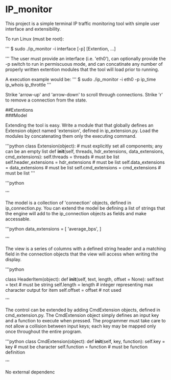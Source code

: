 # IP_monitor

This project is a simple terminal IP traffic monitoring tool with simple user interface and extensibility.

To run Linux (must be root):

'''
$ sudo ./ip_monitor -i interface [-p] [Extention, ...]

'''
The user must provide an interface (i.e. 'eth0'), can optionally provide the -p switch to run in permiscuous mode, and can concatinate any number of properly written extention modules that the tool will load prior to running.

A execution example would be:
'''
$ sudo ./ip\_monitor -i eth0 -p ip\_time ip\_whois ip\_throttle
'''


Strike 'arrow-up' and 'arrow-down' to scroll through connections. Strike 'r' to remove a connection from the state.


##Extentions  
###Model  

Extending the tool is easy.  Write a module that that globally defines an Extension object named 'extension', defined in ip_extension.py. Load the modules by concatenating them only the executing command.

'''python
class Extension(object):
    # must explicitly set all components; any can be an empty list
    def __init__(self, threads, hdr_extensions, data_extensions, cmd_extensions):
        self.threads = threads				# must be list
        self.header_extensions = hdr_extensions		# must be list
        self.data_extensions = data_extensions		# must be list
        self.cmd_extensions = cmd_extensions		# must be list
'''

'''python

'''


The model is a collection of 'connection' objects, defined in ip_connection.py. You can extend the model be defining a list of strings that the engine will add to the ip_connection objects as fields and make accessable.

'''python
data_extensions = [ 'average_bps', ]

'''



The view is a series of columns with a defined string header and a matching field in the connection objects that the view will access when writing the display.

'''python

class HeaderItem(object):
    def __init__(self, text, length, offset = None):
        self.text = text	# must be string
        self.length = length	# integer representing max character output for item
        self.offset = offset	# not used

'''


The control can be extended by adding CmdExtension objects, defined in cmd_extension.py. The CmdExtension object simply defines an input key and a function to execute when pressed.  The programmer must take care to not allow a collision between input keys; each key may be mapped only once throughout the entire program.


'''python
class CmdExtension(object):
    def __init__(self, key, function):
        self.key = key			# must be character
        self.function = function	# must be function definition

'''

No external dependenc
